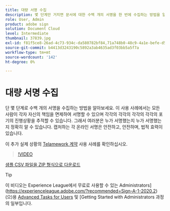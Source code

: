 ```yaml
---
title: 대량 서명 수집
description: 몇 단계만 거치면 문서에 대한 수백 개의 서명을 한 번에 수집하는 방법을 알아봅니다.
role: User, Admin
product: adobe sign
solution: Document Cloud
level: Intermediate
thumbnail: 37839.jpg
exl-id: f81f5ce8-26ad-4c73-934c-da580782bf84,71a748b0-48c9-4a1e-befe-d5f311d6c05e
source-git-commit: b4413d3243190c5892a3ab4635ad3f03bb5a5f7a
workflow-type: tm+mt
source-wordcount: '142'
ht-degree: 0%

---
```


# 대량 서명 수집

단 몇 단계로 수백 개의 서명을 수집하는 방법을 알아보세요. 이 사용 사례에서는 모든 사람이 각자 자신의 책임을 면제하여 서명할 수 있으며 각각의 각각의 각각의 각각의 포기의 진행상황을 추적할 수 있습니다. 그래서 여러분은 누가 서명했는지 누가 서명했는지 정확히 알 수 있습니다. 캡처하는 각 온라인 서명은 안전하고, 안전하며, 법적 효력이 있습니다.

이 추가 실제 상황의 [Telamework 계약](https://experienceleague.adobe.com/docs/document-cloud-learn/sign-learning-hub/expand/recipes/gov/usecasegovtelework.html?lang=en) 사용 사례를 확인하십시오.

>[!VIDEO](https://video.tv.adobe.com/v/37839?hidetitle=true)

[샘플 CSV 파일을 ZIP 형식으로 다운로드](../assets/megasign_merge_sample.zip)

>[!TIP]
>
>이 비디오는 Experience League에서 무료로 사용할 수 있는 Administrators](https://experienceleague.adobe.com/?recommended=Sign-A-1-2020.2)(으)용 [Advanced Tasks for Users](https://experienceleague.adobe.com/?recommended=Sign-U-1-2020.3) 및 [Getting Started with Administrators 과정의 일부입니다.
